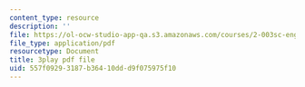 ```yaml
---
content_type: resource
description: ''
file: https://ol-ocw-studio-app-qa.s3.amazonaws.com/courses/2-003sc-engineering-dynamics-fall-2011/557f09293187b36410ddd9f075975f10_1xJJu5p3dD0.pdf
file_type: application/pdf
resourcetype: Document
title: 3play pdf file
uid: 557f0929-3187-b364-10dd-d9f075975f10
---
```


